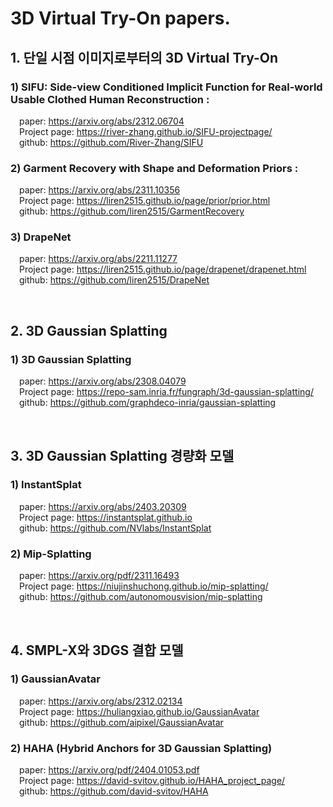 # 3D Virtual Try-On papers.  
  
## 1. 단일 시점 이미지로부터의 3D Virtual Try-On
  
### 1) SIFU: Side-view Conditioned Implicit Function for Real-world Usable Clothed Human Reconstruction :  
&emsp;paper: https://arxiv.org/abs/2312.06704  
&emsp;Project page: https://river-zhang.github.io/SIFU-projectpage/  
&emsp;github: https://github.com/River-Zhang/SIFU  
  
### 2) Garment Recovery with Shape and Deformation Priors :  
&emsp;paper: https://arxiv.org/abs/2311.10356  
&emsp;Project page: https://liren2515.github.io/page/prior/prior.html  
&emsp;github: https://github.com/liren2515/GarmentRecovery  
  
### 3) DrapeNet  
&emsp;paper: https://arxiv.org/abs/2211.11277  
&emsp;Project page: https://liren2515.github.io/page/drapenet/drapenet.html  
&emsp;github: https://github.com/liren2515/DrapeNet

<br>

## 2. 3D Gaussian Splatting
### 1) 3D Gaussian Splatting
&emsp;paper: https://arxiv.org/abs/2308.04079 <br>
&emsp;Project page: https://repo-sam.inria.fr/fungraph/3d-gaussian-splatting/ <br>
&emsp;github: https://github.com/graphdeco-inria/gaussian-splatting 

<br>

## 3. 3D Gaussian Splatting 경량화 모델
### 1) InstantSplat
&emsp;paper: https://arxiv.org/abs/2403.20309 <br>
&emsp;Project page: https://instantsplat.github.io <br>
&emsp;github: https://github.com/NVlabs/InstantSplat 

### 2) Mip-Splatting
&emsp;paper: https://arxiv.org/pdf/2311.16493 <br>
&emsp;Project page: https://niujinshuchong.github.io/mip-splatting/ <br>
&emsp;github: https://github.com/autonomousvision/mip-splatting 

<br>

## 4. SMPL-X와 3DGS 결합 모델
### 1)  GaussianAvatar
&emsp;paper: https://arxiv.org/abs/2312.02134 <br>
&emsp;Project page: https://huliangxiao.github.io/GaussianAvatar <br>
&emsp;github: https://github.com/aipixel/GaussianAvatar 

### 2) HAHA (Hybrid Anchors for 3D Gaussian Splatting) 
&emsp;paper: https://arxiv.org/pdf/2404.01053.pdf <br>
&emsp;Project page: https://david-svitov.github.io/HAHA_project_page/ <br>
&emsp;github: https://github.com/david-svitov/HAHA 


